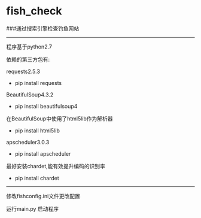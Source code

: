 # fish_check
###通过搜索引擎检查钓鱼网站

----


程序基于python2.7

依赖的第三方包有:

requests2.5.3

* pip install requests

BeautifulSoup4.3.2

* pip install beautifulsoup4

在BeautifulSoup中使用了html5lib作为解析器

* pip install html5lib

apscheduler3.0.3

* pip install apscheduler

最好安装chardet,能有效提升编码的识别率

* pip install chardet

----

修改fishconfig.ini文件更改配置

运行main.py 启动程序
